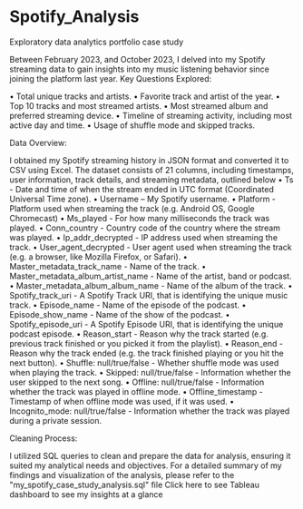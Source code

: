 # Spotify_Analysis
Exploratory data analytics portfolio case study 

Between February 2023, and October 2023, I delved into my Spotify streaming data to gain insights into my music listening behavior since joining the platform last year.
Key Questions Explored:

•	Total unique tracks and artists.
•	Favorite track and artist of the year.
•	Top 10 tracks and most streamed artists.
•	Most streamed album and preferred streaming device.
•	Timeline of streaming activity, including most active day and time.
•	Usage of shuffle mode and skipped tracks.

Data Overview: 

I obtained my Spotify streaming history in JSON format and converted it to CSV using Excel. The dataset consists of 21 columns, including timestamps, user information, track details, and streaming metadata, outlined below
•	Ts - Date and time of when the stream ended in UTC format (Coordinated Universal Time zone).
•	Username – My Spotify username.
•	Platform - Platform used when streaming the track (e.g. Android OS, Google Chromecast)
•	Ms_played - For how many milliseconds the track was played.
•	Conn_country - Country code of the country where the stream was played.
•	Ip_addr_decrypted - IP address used when streaming the track.
•	User_agent_decrypted - User agent used when streaming the track (e.g. a browser, like Mozilla Firefox, or Safari).
•	Master_metadata_track_name - Name of the track.
•	Master_metadata_album_artist_name - Name of the artist, band or podcast.
•	Master_metadata_album_album_name - Name of the album of the track.
•	Spotify_track_uri - A Spotify Track URI, that is identifying the unique music track.
•	Episode_name - Name of the episode of the podcast.
•	Episode_show_name - Name of the show of the podcast.
•	Spotify_episode_uri - A Spotify Episode URI, that is identifying the unique podcast episode.
•	Reason_start - Reason why the track started (e.g. previous track finished or you picked it from the playlist).
•	Reason_end - Reason why the track ended (e.g. the track finished playing or you hit the next button).
•	Shuffle: null/true/false - Whether shuffle mode was used when playing the track.
•	Skipped: null/true/false - Information whether the user skipped to the next song.
•	Offline: null/true/false - Information whether the track was played in offline mode.
•	Offline_timestamp - Timestamp of when offline mode was used, if it was used.
•	Incognito_mode: null/true/false - Information whether the track was played during a private session.

Cleaning Process: 

I utilized SQL queries to clean and prepare the data for analysis, ensuring it suited my analytical needs and objectives.
For a detailed summary of my findings and visualization of the analysis, please refer to the "my_spotify_case_study_analysis.sql" file 
Click here to see Tableau dashboard to see my insights at a glance 

